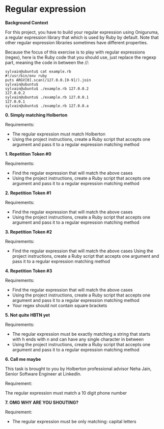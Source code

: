 # Regular expression

**Background Context**

For this project, you have to build your regular expression using Oniguruma, a regular expression library that which is used by Ruby by default. Note that other regular expression libraries sometimes have different properties.

Because the focus of this exercise is to play with regular expressions (regex), here is the Ruby code that you should use, just replace the regexp part, meaning the code in between the //:

```
sylvain@ubuntu$ cat example.rb
#!/usr/bin/env ruby
puts ARGV[0].scan(/127.0.0.[0-9]/).join
sylvain@ubuntu$
sylvain@ubuntu$ ./example.rb 127.0.0.2
127.0.0.2
sylvain@ubuntu$ ./example.rb 127.0.0.1
127.0.0.1
sylvain@ubuntu$ ./example.rb 127.0.0.a
```

**0. Simply matching Holberton**

Requirements:

- The regular expression must match Holberton
- Using the project instructions, create a Ruby script that accepts one argument and pass it to a regular expression matching method

**1. Repetition Token #0**

Requirements:

- Find the regular expression that will match the above cases
- Using the project instructions, create a Ruby script that accepts one argument and pass it to a regular expression matching method

**2. Repetition Token #1**

Requirements:

- Find the regular expression that will match the above cases
- Using the project instructions, create a Ruby script that accepts one argument and pass it to a regular expression matching method

**3. Repetition Token #2**

Requirements:

- Find the regular expression that will match the above cases
Using the project instructions, create a Ruby script that accepts one argument and pass it to a regular expression matching method

**4. Repetition Token #3**

Requirements:

- Find the regular expression that will match the above cases
- Using the project instructions, create a Ruby script that accepts one argument and pass it to a regular expression matching method
- Your regex should not contain square brackets

**5. Not quite HBTN yet**

Requirements:

- The regular expression must be exactly matching a string that starts with h ends with n and can have any single character in between
- Using the project instructions, create a Ruby script that accepts one argument and pass it to a regular expression matching method

**6. Call me maybe**

This task is brought to you by Holberton professional advisor Neha Jain, Senior Software Engineer at LinkedIn.

Requirement:

The regular expression must match a 10 digit phone number

**7. OMG WHY ARE YOU SHOUTING?**

Requirement:

- The regular expression must be only matching: capital letters

